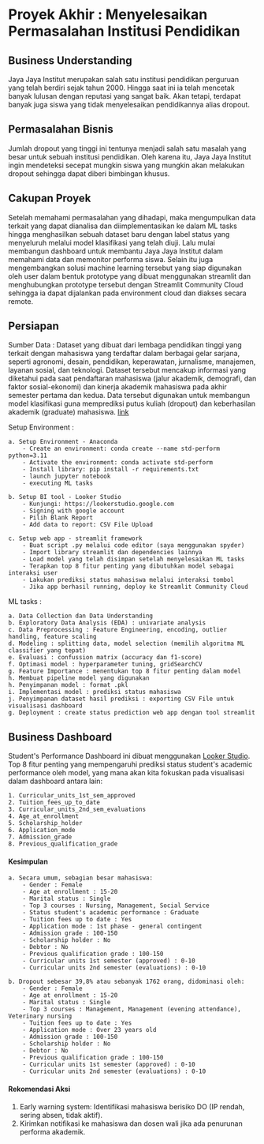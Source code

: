 # Proyek Akhir : Menyelesaikan Permasalahan Institusi Pendidikan
## Business Understanding
Jaya Jaya Institut merupakan salah satu institusi pendidikan perguruan yang telah berdiri sejak tahun 2000. Hingga saat ini ia telah mencetak banyak lulusan dengan reputasi yang sangat baik. Akan tetapi, terdapat banyak juga siswa yang tidak menyelesaikan pendidikannya alias dropout.
## Permasalahan Bisnis
Jumlah dropout yang tinggi ini tentunya menjadi salah satu masalah yang besar untuk sebuah institusi pendidikan. Oleh karena itu, Jaya Jaya Institut ingin mendeteksi secepat mungkin siswa yang mungkin akan melakukan dropout sehingga dapat diberi bimbingan khusus.
## Cakupan Proyek
Setelah memahami permasalahan yang dihadapi, maka mengumpulkan data terkait yang dapat dianalisa dan diimplementasikan ke dalam ML tasks hingga menghasilkan sebuah dataset baru dengan label status yang menyeluruh melalui model klasifikasi yang telah diuji. Lalu mulai membangun dashboard untuk membantu Jaya Jaya Institut dalam memahami data dan memonitor performa siswa. Selain itu juga mengembangkan solusi machine learning tersebut yang siap digunakan oleh user dalam bentuk prototype yang dibuat menggunakan streamlit dan menghubungkan prototype tersebut dengan Streamlit Community Cloud sehingga ia dapat dijalankan pada environment cloud dan diakses secara remote. 
## Persiapan
Sumber Data : Dataset yang dibuat dari lembaga pendidikan tinggi yang terkait dengan mahasiswa yang terdaftar dalam berbagai gelar sarjana, seperti agronomi, desain, pendidikan, keperawatan, jurnalisme, manajemen, layanan sosial, dan teknologi. Dataset tersebut mencakup informasi yang diketahui pada saat pendaftaran mahasiswa (jalur akademik, demografi, dan faktor sosial-ekonomi) dan kinerja akademik mahasiswa pada akhir semester pertama dan kedua. Data tersebut digunakan untuk membangun model klasifikasi guna memprediksi putus kuliah (dropout) dan keberhasilan akademik (graduate) mahasiswa. [link](https://github.com/dicodingacademy/dicoding_dataset/blob/main/students_performance/README.md)

Setup Environment :

    a. Setup Environment - Anaconda
        - Create an environment: conda create --name std-perform python=3.11
        - Activate the environment: conda activate std-perform
        - Install library: pip install -r requirements.txt
        - launch jupyter notebook
        - executing ML tasks
        
    b. Setup BI tool - Looker Studio
        - Kunjungi: https://lookerstudio.google.com
        - Signing with google account
        - Pilih Blank Report
        - Add data to report: CSV File Upload

    c. Setup web app - streamlit framework
        - Buat script .py melalui code editor (saya menggunakan spyder)
        - Import library streamlit dan dependencies lainnya
        - Load model yang telah disimpan setelah menyelesaikan ML tasks
        - Terapkan top 8 fitur penting yang dibutuhkan model sebagai interaksi user
        - Lakukan prediksi status mahasiswa melalui interaksi tombol
        - Jika app berhasil running, deploy ke Streamlit Community Cloud

ML tasks :

    a. Data Collection dan Data Understanding
    b. Exploratory Data Analysis (EDA) : univariate analysis
    c. Data Preprocessing : Feature Engineering, encoding, outlier handling, feature scaling
    d. Modeling : splitting data, model selection (memilih algoritma ML classifier yang tepat)
    e. Evaluasi : confussion matrix (accuracy dan f1-score)
    f. Optimasi model : hyperparameter tuning, gridSearchCV
    g. Feature Importance : menentukan top 8 fitur penting dalam model 
    h. Membuat pipeline model yang digunakan
    h. Penyimpanan model : format .pkl
    i. Implementasi model : prediksi status mahasiswa
    j. Penyimpanan dataset hasil prediksi : exporting CSV File untuk visualisasi dashboard
    g. Deployment : create status prediction web app dengan tool streamlit

## Business Dashboard

  Student's Performance Dashboard ini dibuat menggunakan [Looker Studio](https://lookerstudio.google.com/reporting/c1276d50-2499-4481-82b2-cd34b7226983).
  Top 8 fitur penting yang mempengaruhi prediksi status student's academic performance oleh model, yang mana akan kita fokuskan pada visualisasi dalam dashboard antara lain: 
  
    1. Curricular_units_1st_sem_approved
    2. Tuition_fees_up_to_date
    3. Curricular_units_2nd_sem_evaluations
    4. Age_at_enrollment
    5. Scholarship_holder
    6. Application_mode
    7. Admission_grade
    8. Previous_qualification_grade

#### Kesimpulan
    a. Secara umum, sebagian besar mahasiswa:
        - Gender : Female
        - Age at enrollment : 15-20
        - Marital status : Single
        - Top 3 courses : Nursing, Management, Social Service
        - Status student's academic performance : Graduate
        - Tuition fees up to date : Yes
        - Application mode : 1st phase - general contingent
        - Admission grade : 100-150
        - Scholarship holder : No
        - Debtor : No
        - Previous qualification grade : 100-150
        - Curricular units 1st semester (approved) : 0-10
        - Curricular units 2nd semester (evaluations) : 0-10
        
    b. Dropout sebesar 39,8% atau sebanyak 1762 orang, didominasi oleh:
        - Gender : Female
        - Age at enrollment : 15-20
        - Marital status : Single
        - Top 3 courses : Management, Management (evening attendance), Veterinary nursing
        - Tuition fees up to date : Yes
        - Application mode : Over 23 years old
        - Admission grade : 100-150
        - Scholarship holder : No
        - Debtor : No
        - Previous qualification grade : 100-150
        - Curricular units 1st semester (approved) : 0-10
        - Curricular units 2nd semester (evaluations) : 0-10

#### Rekomendasi Aksi
1. Early warning system: Identifikasi mahasiswa berisiko DO (IP rendah, sering absen, tidak aktif).
2. Kirimkan notifikasi ke mahasiswa dan dosen wali jika ada penurunan performa akademik.
